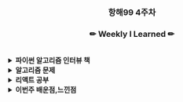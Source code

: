 

<h3 align="center"><b>항해99 4주차 </b></h3>

<h3 align="center"><b>✏ Weekly I Learned ✏</b></h3>
<br>
<details>
    <summary>
        <b>파이썬 알고리즘 인터뷰 책</b>
    </summary>
    <ul>
        <li>13장 최단경로
        <li>23장 다이나믹 프로그래밍
    </ul>
</details>
<details>
    <summary>
        <b>알고리즘 문제</b>
    </summary>
    <ul>
        <li><a href="https://github.com/name8965/algorithm_Chapter2_11">풀이</a></li>
        <li>1753백준_최단경로
        <li>1956백준_운동
        <li>4485백준_녹색 옷 입은 애가 젤다지
        <li>다익스트라 구현
        <li>플로이드 구현
        <li>53_최대 서브 배열
        <li>70_계단 오르기
        <li>198_집 도둑
        <li>prg_입국심사
        <li>prg_정수 삼각형
    </ul>
</details>

<details>
    <summary>
        <b>리액트 공부</b>
    </summary>
    <ul>
        <li>개인 서브 프로젝트 제작해보기(셋업)
        <li><a href="https://github.com/name8965/mykakao">깃</a>
    </ul>
</details>

<details>
    <summary>
        <b>이번주 배운점,느낀점</b>
    </summary>
    <ul>
        <li>최단경로/ 다이나믹프로그래밍
        <li>다이나믹 프로그래밍이 문제를 풀어볼때마다 매우 재미가있었다. 이번주 시험이 이전 예제랑 같은 문제라 약간실망이였다.
        <li>노마드 클론 코딩이후 카카오를 따라한 개인프로젝트를 해볼생각으로 서브 프로젝트를 제작 준비중!

   </ul>
</details>



